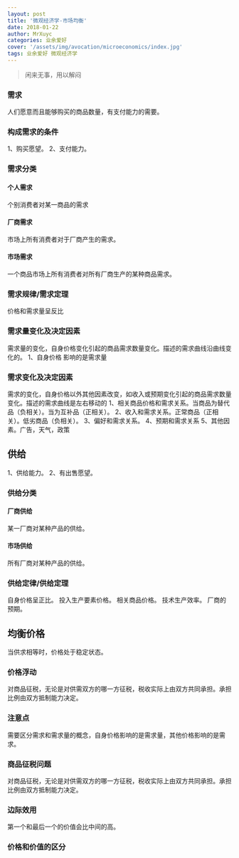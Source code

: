 ```yaml
---
layout: post
title: '微观经济学-市场均衡'
date: 2018-01-22
author: MrXuyc
categories: 业余爱好
cover: '/assets/img/avocation/microeconomics/index.jpg'
tags: 业余爱好 微观经济学
---
```

> 闲来无事，用以解闷

### 需求
人们愿意而且能够购买的商品数量，有支付能力的需要。
### 构成需求的条件
1、购买愿望。
2、支付能力。
### 需求分类
#### 个人需求
个别消费者对某一商品的需求
#### 厂商需求
市场上所有消费者对于厂商产生的需求。
#### 市场需求
一个商品市场上所有消费者对所有厂商生产的某种商品需求。

### 需求规律/需求定理
价格和需求量呈反比

### 需求量变化及决定因素
需求量的变化，自身价格变化引起的商品需求数量变化。描述的需求曲线沿曲线变化的。
1、自身价格  影响的是需求量

### 需求变化及决定因素
需求的变化，自身价格以外其他因素改变，如收入或预期变化引起的商品需求数量变化。描述的需求曲线是左右移动的
1、相关商品价格和需求关系。当商品为替代品（负相关）。当为互补品（正相关）。
2、收入和需求关系。正常商品（正相关）。低劣商品（负相关）。
3、偏好和需求关系。
4、预期和需求关系
5、其他因素。广告，天气，政策

## 供给
1、供给能力。
2、有出售愿望。
### 供给分类
#### 厂商供给
某一厂商对某种产品的供给。
#### 市场供给
所有厂商对某种产品的供给。
### 供给定律/供给定理
自身价格呈正比。
投入生产要素价格。
相关商品价格。
技术生产效率。
厂商的预期。

## 均衡价格
当供求相等时，价格处于稳定状态。
### 价格浮动
对商品征税，无论是对供需双方的哪一方征税，税收实际上由双方共同承担。承担比例由双方抵制能力决定。
### 注意点
需要区分需求和需求量的概念，自身价格影响的是需求量，其他价格影响的是需求。
### 商品征税问题
对商品征税，无论是对供需双方的哪一方征税，税收实际上由双方共同承担。承担比例由双方抵制能力决定。
### 边际效用
第一个和最后一个的价值会比中间的高。
### 价格和价值的区分
